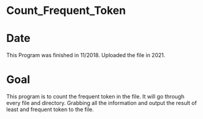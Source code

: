# Count_Frequent_Token

# Date
This Program was finished in 11/2018. Uploaded the file in 2021.

# Goal
This program is to count the frequent token in the file. It will go through every file and directory. Grabbing all the information and output the result of least and frequent token to the file.
